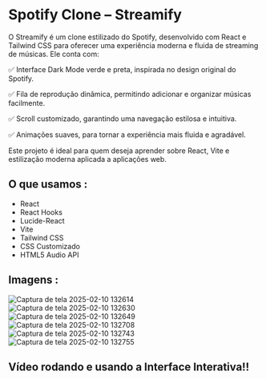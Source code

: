 # Spotify Clone – Streamify 

O Streamify é um clone estilizado do Spotify, desenvolvido com React e Tailwind CSS para oferecer uma experiência moderna e fluida de streaming de músicas. Ele conta com:

✅ Interface Dark Mode verde e preta, inspirada no design original do Spotify.

✅ Fila de reprodução dinâmica, permitindo adicionar e organizar músicas facilmente.

✅ Scroll customizado, garantindo uma navegação estilosa e intuitiva.

✅ Animações suaves, para tornar a experiência mais fluida e agradável.

Este projeto é ideal para quem deseja aprender sobre React, Vite e estilização moderna aplicada a aplicações web. 

## O que usamos :

- React
- React Hooks
- Lucide-React
- Vite
- Tailwind CSS
- CSS Customizado
- HTML5 Audio API

## Imagens :

![Captura de tela 2025-02-10 132614](https://github.com/user-attachments/assets/0c577e18-86a0-41ce-b80b-1f9c8002fa41)
![Captura de tela 2025-02-10 132630](https://github.com/user-attachments/assets/4b77562f-00ea-4c28-8a18-d80a3cffb59a)
![Captura de tela 2025-02-10 132649](https://github.com/user-attachments/assets/f1bfbe3c-392e-4458-b185-f83c68734e45)
![Captura de tela 2025-02-10 132708](https://github.com/user-attachments/assets/7ba02368-3300-4475-8820-b5beda726801)
![Captura de tela 2025-02-10 132743](https://github.com/user-attachments/assets/03424e54-131b-4e24-ad63-97b1cd9e6ee5)
![Captura de tela 2025-02-10 132755](https://github.com/user-attachments/assets/7248fdee-5f46-4d67-9621-ec8030e2fcbe)

## Vídeo rodando e usando a Interface Interativa!!
